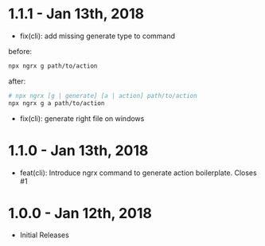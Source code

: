# 1.1.1 - Jan 13th, 2018

* fix(cli): add missing generate type to command

before:

```sh
npx ngrx g path/to/action
```

after:

```sh
# npx ngrx [g | generate] [a | action] path/to/action
npx ngrx g a path/to/action
```

* fix(cli): generate right file on windows

# 1.1.0 - Jan 13th, 2018

* feat(cli): Introduce ngrx command to generate action boilerplate. Closes #1

# 1.0.0 - Jan 12th, 2018

* Initial Releases
